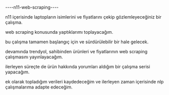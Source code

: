 ----n11-web-scraping----

n11 içerisinde laptopların isimlerini ve fiyatlarını çekip gözlemleyeceğiniz bir çalışma. 

web scraping konusunda yaptıklarımı toplayacağım.

bu çalışma tamamen başlangıç için ve sürdürülebilir bir hale gelecek.

devamında trendyol, sahibinden ürünleri ve fiyatlarının web scraping çalışmasını yayınlayacağım.

ilerleyen süreçte de ürün hakkında yorumları aldığım bir çalışma serisi yapacağım.

ek olarak topladığım verileri kaydedeceğim ve ilerleyen zaman içerisinde nlp çalışmalarıma adapte edeceğim.
